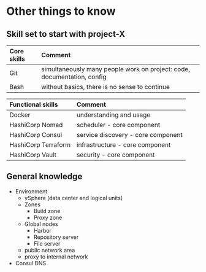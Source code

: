 # Other things to know

## Skill set to start with project-X

| Core skills  | Comment |
|:------------- |:------------- |
| Git  | simultaneously many people work on project: code, documentation, config |
| Bash  | without basics, there is no sense to continue  |

| Functional skills  | Comment |
|:------------- |:------------- |
| Docker  | understanding and usage |
| HashiCorp Nomad  | scheduler - core component |
| HashiCorp Consul  | service discovery - core component |
| HashiCorp Terraform  | infrastructure - core component |
| HashiCorp Vault  | security - core component |
 
## General knowledge
- Environment 
    - vSphere (data center and logical units)
    - Zones
        - Build zone
        - Proxy zone
    - Global nodes
        - Harbor
        - Repository server
        - File server 
    - public network area
    - proxy to internal network
- Consul DNS

